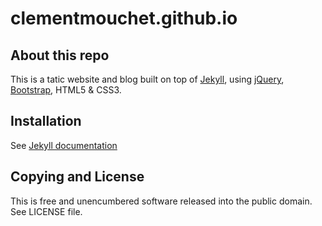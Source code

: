 clementmouchet.github.io
========================

About this repo
-------------------
This is a tatic website and blog built on top of [Jekyll](http://jekyllrb.com), using [jQuery](http://jquery.com), [Bootstrap](http://getbootstrap.com), HTML5 & CSS3.

Installation
-------------------
See [Jekyll documentation](http://jekyllrb.com/docs/installation)

Copying and License
-------------------
This is free and unencumbered software released into the public domain.
See LICENSE file.
